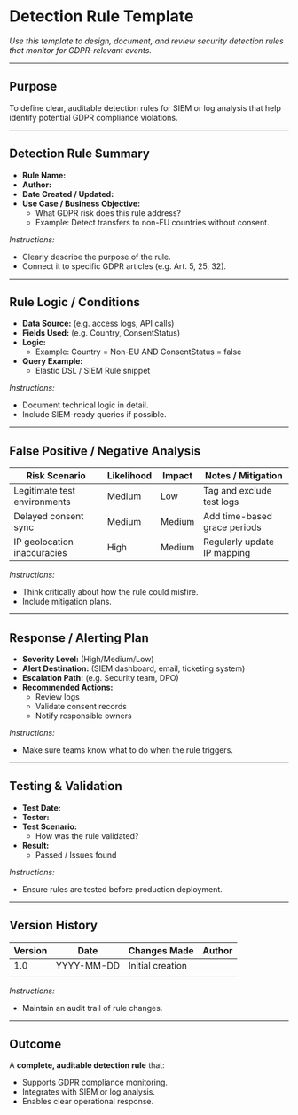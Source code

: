 # Detection Rule Template

_Use this template to design, document, and review security detection rules that monitor for GDPR-relevant events._

---

## Purpose
To define clear, auditable detection rules for SIEM or log analysis that help identify potential GDPR compliance violations.

---

## Detection Rule Summary

- **Rule Name:**  
- **Author:**  
- **Date Created / Updated:**  
- **Use Case / Business Objective:**  
  - What GDPR risk does this rule address?
  - Example: Detect transfers to non-EU countries without consent.

*Instructions:*  
- Clearly describe the purpose of the rule.
- Connect it to specific GDPR articles (e.g. Art. 5, 25, 32).

---

## Rule Logic / Conditions

- **Data Source:** (e.g. access logs, API calls)
- **Fields Used:** (e.g. Country, ConsentStatus)
- **Logic:**  
  - Example: Country = Non-EU AND ConsentStatus = false
- **Query Example:**  
  - Elastic DSL / SIEM Rule snippet

*Instructions:*  
- Document technical logic in detail.
- Include SIEM-ready queries if possible.

---

## False Positive / Negative Analysis

| Risk Scenario                    | Likelihood | Impact | Notes / Mitigation             |
|-----------------------------------|------------|--------|-------------------------------|
| Legitimate test environments      | Medium     | Low    | Tag and exclude test logs     |
| Delayed consent sync              | Medium     | Medium | Add time-based grace periods  |
| IP geolocation inaccuracies       | High       | Medium | Regularly update IP mapping   |

*Instructions:*  
- Think critically about how the rule could misfire.
- Include mitigation plans.

---

## Response / Alerting Plan

- **Severity Level:** (High/Medium/Low)
- **Alert Destination:** (SIEM dashboard, email, ticketing system)
- **Escalation Path:** (e.g. Security team, DPO)
- **Recommended Actions:**  
  - Review logs
  - Validate consent records
  - Notify responsible owners

*Instructions:*  
- Make sure teams know what to do when the rule triggers.

---

## Testing & Validation

- **Test Date:**  
- **Tester:**  
- **Test Scenario:**  
  - How was the rule validated?
- **Result:**  
  - Passed / Issues found

*Instructions:*  
- Ensure rules are tested before production deployment.

---

## Version History

| Version | Date       | Changes Made                   | Author            |
|---------|------------|-------------------------------|-------------------|
| 1.0     | YYYY-MM-DD | Initial creation               |                   |
|         |            |                               |                   |

*Instructions:*  
- Maintain an audit trail of rule changes.

---

## Outcome
A **complete, auditable detection rule** that:
- Supports GDPR compliance monitoring.
- Integrates with SIEM or log analysis.
- Enables clear operational response.

